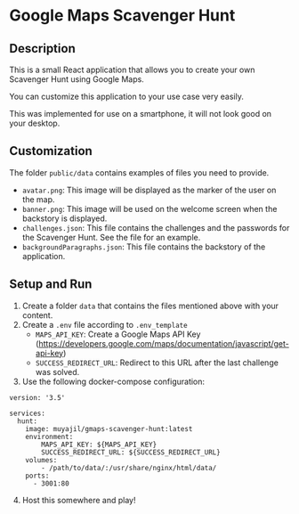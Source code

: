 # Google Maps Scavenger Hunt

## Description

This is a small React application that allows you to create your own Scavenger Hunt using Google Maps.

You can customize this application to your use case very easily.

This was implemented for use on a smartphone, it will not look good on your desktop.

## Customization

The folder `public/data` contains examples of files you need to provide.

- `avatar.png`: This image will be displayed as the marker of the user on the map.
- `banner.png`: This image will be used on the welcome screen when the backstory is displayed.
- `challenges.json`: This file contains the challenges and the passwords for the Scavenger Hunt. See the file for an example.
- `backgroundParagraphs.json`: This file contains the backstory of the application.

## Setup and Run

1. Create a folder `data` that contains the files mentioned above with your content.
2. Create a `.env` file according to `.env_template`
    - `MAPS_API_KEY`: Create a Google Maps API Key (https://developers.google.com/maps/documentation/javascript/get-api-key) 
    - `SUCCESS_REDIRECT_URL`: Redirect to this URL after the last challenge was solved.
3. Use the following docker-compose configuration:

```
version: '3.5'

services:
  hunt:
    image: muyajil/gmaps-scavenger-hunt:latest
    environment:
        MAPS_API_KEY: ${MAPS_API_KEY}
        SUCCESS_REDIRECT_URL: ${SUCCESS_REDIRECT_URL}
    volumes:
        - /path/to/data/:/usr/share/nginx/html/data/
    ports:
      - 3001:80
```

4. Host this somewhere and play!
